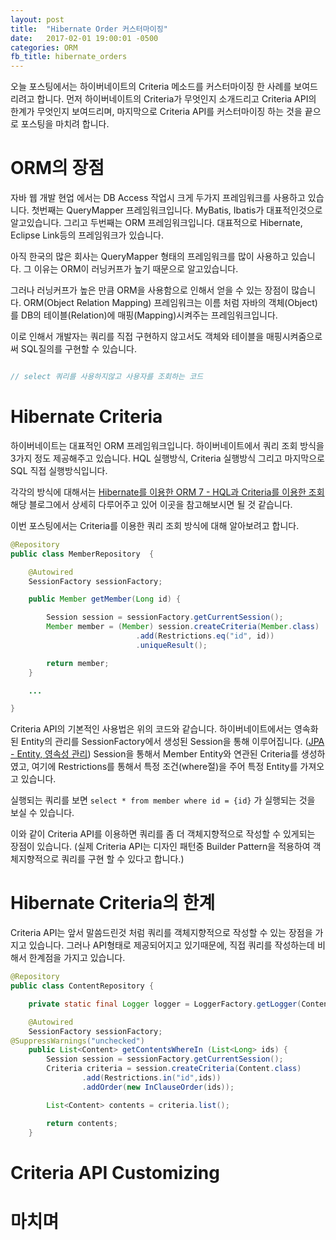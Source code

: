 ```yaml
---
layout: post
title:  "Hibernate Order 커스터마이징"
date:   2017-02-01 19:00:01 -0500
categories: ORM
fb_title: hibernate_orders
---
```


오늘 포스팅에서는 하이버네이트의 Criteria 메소드를 커스터마이징 한 사례를 보여드리려고 합니다. 먼저 하이버네이트의 Criteria가 무엇인지 소개드리고 Criteria API의 한계가 무엇인지 보여드리며, 마지막으로 Criteria API를 커스터마이징 하는 것을 끝으로 포스팅을 마치려 합니다.

# ORM의 장점

자바 웹 개발 현업 에서는 DB Access 작업시 크게 두가지 프레임워크를 사용하고 있습니다. 첫번째는 QueryMapper 프레임워크입니다. MyBatis, Ibatis가 대표적인것으로 알고있습니다. 그리고 두번째는 ORM 프레임워크입니다. 대표적으로 Hibernate, Eclipse Link등의 프레임워크가 있습니다.

아직 한국의 많은 회사는 QueryMapper 형태의 프레임워크를 많이 사용하고 있습니다. 그 이유는 ORM이 러닝커프가 높기 때문으로 알고있습니다.

그러나 러닝커프가 높은 만큼 ORM을 사용함으로 인해서 얻을 수 있는 장점이 많습니다.
ORM(Object Relation Mapping) 프레임워크는 이름 처럼 자바의 객체(Object)를 DB의 테이블(Relation)에 매핑(Mapping)시켜주는 프레임워크입니다.

이로 인해서 개발자는 쿼리를 직접 구현하지 않고서도 객체와 테이블을 매핑시켜줌으로써 SQL질의를 구현할 수 있습니다.

``` java

// select 쿼리를 사용하지않고 사용자를 조회하는 코드

```

# Hibernate Criteria

하이버네이트는 대표적인 ORM 프레임워크입니다.
하이버네이트에서 쿼리 조회 방식을 3가지 정도 제공해주고 있습니다. HQL 실행방식, Criteria 실행방식 그리고 마지막으로 SQL 직접 실행방식입니다.

각각의 방식에 대해서는 [Hibernate를 이용한 ORM 7 - HQL과 Criteria를 이용한 조회](http://javacan.tistory.com/entry/107) 해당 블로그에서 상세히 다루어주고 있어 이곳을 참고해보시면 될 것 같습니다.

이번 포스팅에서는 Criteria를 이용한 쿼리 조회 방식에 대해 알아보려고 합니다.

``` java
@Repository
public class MemberRepository  {

    @Autowired
    SessionFactory sessionFactory;

    public Member getMember(Long id) {

        Session session = sessionFactory.getCurrentSession();
        Member member = (Member) session.createCriteria(Member.class)
                            .add(Restrictions.eq("id", id))
                            .uniqueResult();

        return member;
    }

    ...

}
```

Criteria API의 기본적인 사용법은 위의 코드와 같습니다.
하이버네이트에서는 영속화된 Entity의 관리를 SessionFactory에서 생성된 Session을 통해 이루어집니다. ([JPA - Entity, 영속성 관리](https://wckhg89.github.io/archivers/JPA)) Session을 통해서 Member Entity와 연관된 Criteria를 생성하였고, 여기에 Restrictions를 통해서 특정 조건(where절)을 주어 특정 Entity를 가져오고 있습니다.

실행되는 쿼리를 보면 ``select * from member where id = {id}``
가 실행되는 것을 보실 수 있습니다.

이와 같이 Criteria API를 이용하면 쿼리를 좀 더 객체지향적으로 작성할 수 있게되는 장점이 있습니다. (실제 Criteria API는 디자인 패턴중 Builder Pattern을 적용하여 객체지향적으로 쿼리를 구현 할 수 있다고 합니다.)

# Hibernate Criteria의 한계

Criteria API는 앞서 말씀드린것 처럼 쿼리를 객체지향적으로 작성할 수 있는 장점을 가지고 있습니다. 그러나 API형태로 제공되어지고 있기때문에, 직접 쿼리를 작성하는데 비해서 한계점을 가지고 있습니다.

``` java
@Repository
public class ContentRepository {

    private static final Logger logger = LoggerFactory.getLogger(ContentRepository.class);

    @Autowired
    SessionFactory sessionFactory;
@SuppressWarnings("unchecked")
    public List<Content> getContentsWhereIn (List<Long> ids) {
        Session session = sessionFactory.getCurrentSession();
        Criteria criteria = session.createCriteria(Content.class)
                .add(Restrictions.in("id",ids))
                .addOrder(new InClauseOrder(ids));

        List<Content> contents = criteria.list();

        return contents;
    }

```

# Criteria API Customizing

# 마치며
